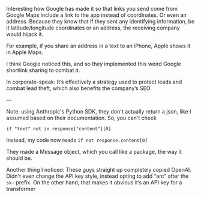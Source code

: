 Interesting how Google has made it so that links you send come from Google Maps include a link to the app instead of coordinates. Or even an address. Because they know that if they sent any identifying information, be it latitude/longitude coordinates or an address, the receiving company would hijack it.

For example, if you share an address in a text to an iPhone, Apple shows it in Apple Maps.

I think Google noticed this, and so they implemented this weird Google shortlink sharing to combat it.

In corporate-speak: It’s effectively a strategy used to protect leads and combat lead theft, which also benefits the company’s SEO.

—

Note: using Anthropic's Python SDK, they don't actually return a json, like I assumed based on their documentation. So, you can't check

`if "text" not in response["content"][0]`

Instead, my code now reads
`if not response.content[0]`

They made a Message object, which you call like a package, the way it should be.

Another thing I noticed:
These guys straight up completely copied OpenAI. Didn't even change the API key style, instead opting to add “ant” after the `sk-` prefix. On the other hand, that makes it obvious it’s an API key for a transformer